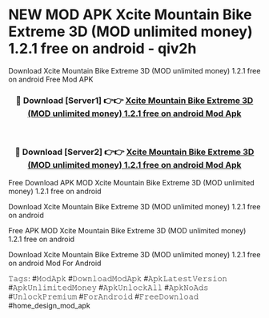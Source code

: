 # NEW MOD APK Xcite Mountain Bike Extreme 3D (MOD unlimited money) 1.2.1 free on android - qiv2h
Download Xcite Mountain Bike Extreme 3D (MOD unlimited money) 1.2.1 free on android Free Mod APK

<div align="center">
<h3>🔴 Download [Server1] 👉👉 <a href="https://apk-comot.site?title=Xcite_Mountain_Bike_Extreme_3D_(MOD_unlimited_money)_1.2.1_free_on_android">Xcite Mountain Bike Extreme 3D (MOD unlimited money) 1.2.1 free on android Mod Apk</a></h3><br>

<h3>🔴 Download [Server2] 👉👉 <a href="https://apk-comot.site?title=Xcite_Mountain_Bike_Extreme_3D_(MOD_unlimited_money)_1.2.1_free_on_android">Xcite Mountain Bike Extreme 3D (MOD unlimited money) 1.2.1 free on android Mod Apk</a></h3>
</div>


Free Download APK MOD Xcite Mountain Bike Extreme 3D (MOD unlimited money) 1.2.1 free on android

Download Xcite Mountain Bike Extreme 3D (MOD unlimited money) 1.2.1 free on android 

Free APK MOD Xcite Mountain Bike Extreme 3D (MOD unlimited money) 1.2.1 free on android 

Download Xcite Mountain Bike Extreme 3D (MOD unlimited money) 1.2.1 free on android Mod For Android

𝚃𝚊𝚐𝚜: #𝙼𝚘𝚍𝙰𝚙𝚔 #𝙳𝚘𝚠𝚗𝚕𝚘𝚊𝚍𝙼𝚘𝚍𝙰𝚙𝚔 #𝙰𝚙𝚔𝙻𝚊𝚝𝚎𝚜𝚝𝚅𝚎𝚛𝚜𝚒𝚘𝚗 #𝙰𝚙𝚔𝚄𝚗𝚕𝚒𝚖𝚒𝚝𝚎𝚍𝙼𝚘𝚗𝚎𝚢 #𝙰𝚙𝚔𝚄𝚗𝚕𝚘𝚌𝚔𝙰𝚕𝚕 #𝙰𝚙𝚔𝙽𝚘𝙰𝚍𝚜 #𝚄𝚗𝚕𝚘𝚌𝚔𝙿𝚛𝚎𝚖𝚒𝚞𝚖 #𝙵𝚘𝚛𝙰𝚗𝚍𝚛𝚘𝚒𝚍 #𝙵𝚛𝚎𝚎𝙳𝚘𝚠𝚗𝚕𝚘𝚊𝚍 #home_design_mod_apk